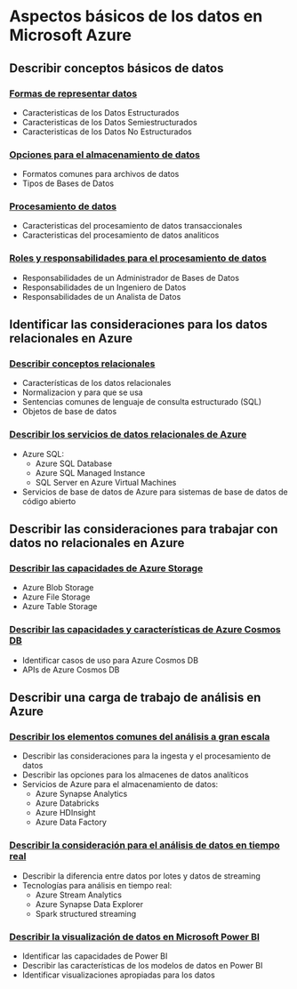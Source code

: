 # Aspectos básicos de los datos en Microsoft Azure

## Describir conceptos básicos de datos

### [Formas de representar datos](../DP-900:%20Fundamentos%20de%20Datos%20Azure/Aspectos%20básicos%20de%20los%20datos%20en%20Microsoft%20Azure:%20Conceptos%20de%20los%20datos/ClasificacionDeDatos.md)
- Caracteristicas de los Datos Estructurados
- Caracteristicas de los Datos Semiestructurados
- Caracteristicas de los Datos No Estructurados 

### [Opciones para el almacenamiento de datos](../DP-900:%20Fundamentos%20de%20Datos%20Azure/Aspectos%20básicos%20de%20los%20datos%20en%20Microsoft%20Azure:%20Conceptos%20de%20los%20datos/AlmacenamientoDeDatos.md)
- Formatos comunes para archivos de datos
- Tipos de Bases de Datos

### [Procesamiento de datos](../DP-900:%20Fundamentos%20de%20Datos%20Azure/Aspectos%20básicos%20de%20los%20datos%20en%20Microsoft%20Azure:%20Conceptos%20de%20los%20datos/ProcesamientoDeDatos.md)
- Caracteristicas del procesamiento de datos transaccionales
- Caracteristicas del procesamiento de datos analiticos

### [Roles y responsabilidades para el procesamiento de datos](../DP-900:%20Fundamentos%20de%20Datos%20Azure/Aspectos%20básicos%20de%20los%20datos%20en%20Microsoft%20Azure:%20Conceptos%20de%20los%20datos/Roles&ResponsabilidadesProcesamientoDeDatos.md)
- Responsabilidades de un Administrador de Bases de Datos
- Responsabilidades de un Ingeniero de Datos
- Responsabilidades de un Analista de Datos

## Identificar las consideraciones para los datos relacionales en Azure

### [Describir conceptos relacionales](../DP-900:%20Fundamentos%20de%20Datos%20Azure/Aspectos%20básicos%20de%20los%20datos%20en%20Azure:%20Datos%20Relacionales/DatosRelacionales.md)
- Características de los datos relacionales
- Normalizacion y para que se usa
- Sentencias comunes de lenguaje de consulta estructurado (SQL)
- Objetos de base de datos

### [Describir los servicios de datos relacionales de Azure](../DP-900:%20Fundamentos%20de%20Datos%20Azure/Aspectos%20básicos%20de%20los%20datos%20en%20Azure:%20Datos%20Relacionales/ServiciosDatosRelacionales.md)
- Azure SQL: 
    - Azure SQL Database
    - Azure SQL Managed Instance 
    - SQL Server en Azure Virtual Machines
- Servicios de base de datos de Azure para sistemas de base de datos de código abierto

## Describir las consideraciones para trabajar con datos no relacionales en Azure

### [Describir las capacidades de Azure Storage](../DP-900:%20Fundamentos%20de%20Datos%20Azure/Aspectos%20básicos%20de%20los%20datos%20en%20Azure:%20Datos%20No%20Relacionales%20en%20Azure/AzureStorage.md)
- Azure Blob Storage
- Azure File Storage
- Azure Table Storage

### [Describir las capacidades y características de Azure Cosmos DB](../DP-900:%20Fundamentos%20de%20Datos%20Azure/Aspectos%20básicos%20de%20los%20datos%20en%20Azure:%20Datos%20No%20Relacionales%20en%20Azure/AzureCosmosDB.md)
- Identificar casos de uso para Azure Cosmos DB
- APIs de Azure Cosmos DB

## Describir una carga de trabajo de análisis en Azure

### [Describir los elementos comunes del análisis a gran escala](../DP-900:%20Fundamentos%20de%20Datos%20Azure/Aspectos%20básicos%20de%20los%20datos%20en%20Microsoft%20Azure:%20Exploración%20del%20análisis%20de%20datos%20en%20Azure/AnalisisGranEscala.md)
- Describir las consideraciones para la ingesta y el procesamiento de datos
- Describir las opciones para los almacenes de datos analíticos
- Servicios de Azure para el almacenamiento de datos:
    - Azure Synapse Analytics
    - Azure Databricks
    - Azure HDInsight
    - Azure Data Factory

### [Describir la consideración para el análisis de datos en tiempo real](../DP-900:%20Fundamentos%20de%20Datos%20Azure/Aspectos%20básicos%20de%20los%20datos%20en%20Microsoft%20Azure:%20Exploración%20del%20análisis%20de%20datos%20en%20Azure/AnalisisTiempoReal.md)
- Describir la diferencia entre datos por lotes y datos de streaming
- Tecnologías para análisis en tiempo real:
    - Azure Stream Analytics
    - Azure Synapse Data Explorer
    - Spark structured streaming

### [Describir la visualización de datos en Microsoft Power BI](../DP-900:%20Fundamentos%20de%20Datos%20Azure/Aspectos%20básicos%20de%20los%20datos%20en%20Microsoft%20Azure:%20Exploración%20del%20análisis%20de%20datos%20en%20Azure/PowerBI.md)
- Identificar las capacidades de Power BI
- Describir las características de los modelos de datos en Power BI
- Identificar visualizaciones apropiadas para los datos